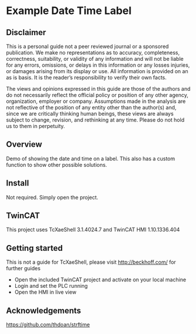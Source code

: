 # Example Date Time Label

## Disclaimer

This is a personal guide not a peer reviewed journal or a sponsored publication. We make
no representations as to accuracy, completeness, correctness, suitability, or validity of any
information and will not be liable for any errors, omissions, or delays in this information or any
losses injuries, or damages arising from its display or use. All information is provided on an as
is basis. It is the reader’s responsibility to verify their own facts.

The views and opinions expressed in this guide are those of the authors and do not
necessarily reflect the official policy or position of any other agency, organization, employer or
company. Assumptions made in the analysis are not reflective of the position of any entity
other than the author(s) and, since we are critically thinking human beings, these views are
always subject to change, revision, and rethinking at any time. Please do not hold us to them
in perpetuity.

## Overview 

Demo of showing the date and time on a label.  This also has a custom function to show other possible solutions.

## Install 

Not required.  Simply open the project.

## TwinCAT
This project uses TcXaeShell 3.1.4024.7 and TwinCAT HMI 1.10.1336.404

## Getting started
This is not a guide for TcXaeShell, please visit http://beckhoff.com/ for further guides
* Open the included TwinCAT project and activate on your local machine
* Login and set the PLC running
* Open the HMI in live view

## Acknowledgements
https://github.com/thdoan/strftime